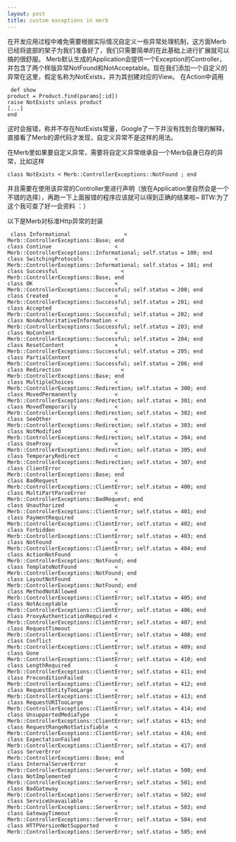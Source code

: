 ```yaml
---
layout: post
title: custom exceptions in merb
---
```


在开发应用过程中难免需要根据实际情况自定义一些异常处理机制，这方面Merb已经将底部的架子为我们准备好了，我们只需要简单的在此基础上进行扩展就可以搞的很舒服。
Merb默认生成的Application会提供一个Exception的Controller，并包含了两个样版异常NotFound和NotAcceptable。现在我们添加一个自定义的异常在这里，假定名称为NotExists，并为其创建对应的View。
在Action中调用
<pre><code> def show
product = Product.find(params[:id])
raise NotExists unless product
[...]
end</code></pre>
这时会报错，称并不存在NotExists常量，Google了一下并没有找到合理的解释，直接看了Merb的源代码才发现，自定义异常不是这样的用法。

在Merb里如果要自定义异常，需要将自定义异常继承自一个Merb自身已存的异常，比如这样
<pre><code>class NotExists &lt; Merb::ControllerExceptions::NotFound ; end</code></pre>
并且需要在使用该异常的Controller里进行声明（放在Application里自然会是一个不错的选择），再跑一下上面报错的程序应该就可以得到正确的结果啦~ BTW:为了这个我可查了好一会资料 ：）
<!--more-->
以下是Merb对标准Http异常的封装
<pre><code> class Informational                 &lt; Merb::ControllerExceptions::Base; end
class Continue                    &lt; Merb::ControllerExceptions::Informational; self.status = 100; end
class SwitchingProtocols          &lt; Merb::ControllerExceptions::Informational; self.status = 101; end
class Successful                    &lt; Merb::ControllerExceptions::Base; end
class OK                          &lt; Merb::ControllerExceptions::Successful; self.status = 200; end
class Created                     &lt; Merb::ControllerExceptions::Successful; self.status = 201; end
class Accepted                    &lt; Merb::ControllerExceptions::Successful; self.status = 202; end
class NonAuthoritativeInformation &lt; Merb::ControllerExceptions::Successful; self.status = 203; end
class NoContent                   &lt; Merb::ControllerExceptions::Successful; self.status = 204; end
class ResetContent                &lt; Merb::ControllerExceptions::Successful; self.status = 205; end
class PartialContent              &lt; Merb::ControllerExceptions::Successful; self.status = 206; end
class Redirection                   &lt; Merb::ControllerExceptions::Base; end
class MultipleChoices             &lt; Merb::ControllerExceptions::Redirection; self.status = 300; end
class MovedPermanently            &lt; Merb::ControllerExceptions::Redirection; self.status = 301; end
class MovedTemporarily            &lt; Merb::ControllerExceptions::Redirection; self.status = 302; end
class SeeOther                    &lt; Merb::ControllerExceptions::Redirection; self.status = 303; end
class NotModified                 &lt; Merb::ControllerExceptions::Redirection; self.status = 304; end
class UseProxy                    &lt; Merb::ControllerExceptions::Redirection; self.status = 305; end
class TemporaryRedirect           &lt; Merb::ControllerExceptions::Redirection; self.status = 307; end
class ClientError                   &lt; Merb::ControllerExceptions::Base; end
class BadRequest                  &lt; Merb::ControllerExceptions::ClientError; self.status = 400; end
class MultiPartParseError         &lt; Merb::ControllerExceptions::BadRequest; end
class Unauthorized                &lt; Merb::ControllerExceptions::ClientError; self.status = 401; end
class PaymentRequired             &lt; Merb::ControllerExceptions::ClientError; self.status = 402; end
class Forbidden                   &lt; Merb::ControllerExceptions::ClientError; self.status = 403; end
class NotFound                    &lt; Merb::ControllerExceptions::ClientError; self.status = 404; end
class ActionNotFound              &lt; Merb::ControllerExceptions::NotFound; end
class TemplateNotFound            &lt; Merb::ControllerExceptions::NotFound; end
class LayoutNotFound              &lt; Merb::ControllerExceptions::NotFound; end
class MethodNotAllowed            &lt; Merb::ControllerExceptions::ClientError; self.status = 405; end
class NotAcceptable               &lt; Merb::ControllerExceptions::ClientError; self.status = 406; end
class ProxyAuthenticationRequired &lt; Merb::ControllerExceptions::ClientError; self.status = 407; end
class RequestTimeout              &lt; Merb::ControllerExceptions::ClientError; self.status = 408; end
class Conflict                    &lt; Merb::ControllerExceptions::ClientError; self.status = 409; end
class Gone                        &lt; Merb::ControllerExceptions::ClientError; self.status = 410; end
class LengthRequired              &lt; Merb::ControllerExceptions::ClientError; self.status = 411; end
class PreconditionFailed          &lt; Merb::ControllerExceptions::ClientError; self.status = 412; end
class RequestEntityTooLarge       &lt; Merb::ControllerExceptions::ClientError; self.status = 413; end
class RequestURITooLarge          &lt; Merb::ControllerExceptions::ClientError; self.status = 414; end
class UnsupportedMediaType        &lt; Merb::ControllerExceptions::ClientError; self.status = 415; end
class RequestRangeNotSatisfiable  &lt; Merb::ControllerExceptions::ClientError; self.status = 416; end
class ExpectationFailed           &lt; Merb::ControllerExceptions::ClientError; self.status = 417; end
class ServerError                   &lt; Merb::ControllerExceptions::Base; end
class InternalServerError         &lt; Merb::ControllerExceptions::ServerError; self.status = 500; end
class NotImplemented              &lt; Merb::ControllerExceptions::ServerError; self.status = 501; end
class BadGateway                  &lt; Merb::ControllerExceptions::ServerError; self.status = 502; end
class ServiceUnavailable          &lt; Merb::ControllerExceptions::ServerError; self.status = 503; end
class GatewayTimeout              &lt; Merb::ControllerExceptions::ServerError; self.status = 504; end
class HTTPVersionNotSupported     &lt; Merb::ControllerExceptions::ServerError; self.status = 505; end</code></pre>
